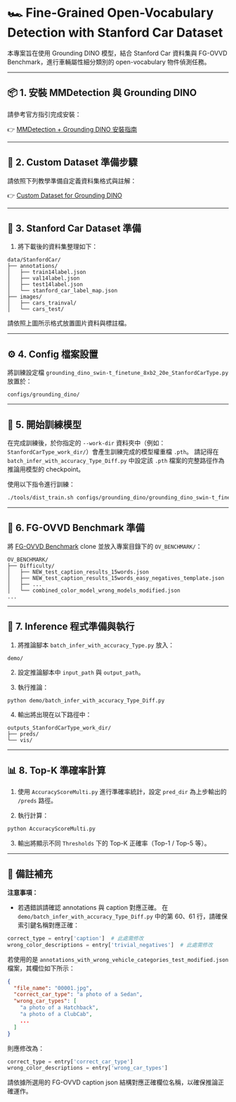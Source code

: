 
# 🏎️ Fine-Grained Open-Vocabulary Detection with Stanford Car Dataset

本專案旨在使用 Grounding DINO 模型，結合 Stanford Car 資料集與 FG-OVVD Benchmark，進行車輛屬性細分類別的 open-vocabulary 物件偵測任務。

---

## 📦 1. 安裝 MMDetection 與 Grounding DINO

請參考官方指引完成安裝：

👉 [MMDetection + Grounding DINO 安裝指南](https://github.com/open-mmlab/mmdetection/tree/main/configs/grounding_dino#installation)

---

## 📁 2. Custom Dataset 準備步驟

請依照下列教學準備自定義資料集格式與註解：

👉 [Custom Dataset for Grounding DINO](https://github.com/open-mmlab/mmdetection/tree/main/configs/grounding_dino#custom-dataset)

---

## 🚗 3. Stanford Car Dataset 準備

1. 將下載後的資料集整理如下：

```
data/StanfordCar/
├── annotations/
│   ├── train14label.json
│   ├── val14label.json
│   ├── test14label.json
│   └── stanford_car_label_map.json
├── images/
│   ├── cars_trainval/
│   └── cars_test/
```

請依照上圖所示格式放置圖片資料與標註檔。

---

## ⚙️ 4. Config 檔案設置

將訓練設定檔 `grounding_dino_swin-t_finetune_8xb2_20e_StanfordCarType.py` 放置於：

```
configs/grounding_dino/
```

---

## 🚀 5. 開始訓練模型

在完成訓練後，於你指定的 `--work-dir` 資料夾中（例如：`StanfordCarType_work_dir/`）會產生訓練完成的模型權重檔 `.pth`。
請記得在 `batch_infer_with_accuracy_Type_Diff.py` 中設定該 `.pth` 檔案的完整路徑作為推論用模型的 checkpoint。

使用以下指令進行訓練：

```bash
./tools/dist_train.sh configs/grounding_dino/grounding_dino_swin-t_finetune_8xb2_20e_StanfordCarType.py 1 --work-dir StanfordCarType_work_dir
```

---

## 🧪 6. FG-OVVD Benchmark 準備

將 [FG-OVVD Benchmark](https://github.com/ccuvislab/FG-OVVD) clone 並放入專案目錄下的 `OV_BENCHMARK/`：

```
OV_BENCHMARK/
├── Difficulty/
│   ├── NEW_test_caption_results_15words.json
│   ├── NEW_test_caption_results_15words_easy_negatives_template.json
│   ├── ...
│   └── combined_color_model_wrong_models_modified.json
...
```

---

## 🧾 7. Inference 程式準備與執行

1. 將推論腳本 `batch_infer_with_accuracy_Type.py` 放入：

```
demo/
```

2. 設定推論腳本中 `input_path` 與 `output_path`。

3. 執行推論：

```bash
python demo/batch_infer_with_accuracy_Type_Diff.py
```

4. 輸出將出現在以下路徑中：

```
outputs_StanfordCarType_work_dir/
├── preds/
└── vis/
```

---

## 📊 8. Top-K 準確率計算

1. 使用 `AccuracyScoreMulti.py` 進行準確率統計，設定 `pred_dir` 為上步輸出的 `/preds` 路徑。

2. 執行計算：

```bash
python AccuracyScoreMulti.py
```

3. 輸出將顯示不同 `Thresholds` 下的 Top-K 正確率（Top-1 / Top-5 等）。

---

## 📝 備註補充

**注意事項：**

- 若遇錯誤請確認 annotations 與 caption 對應正確。
在 `demo/batch_infer_with_accuracy_Type_Diff.py` 中的第 60、61 行，請確保索引鍵名稱對應正確：

```python
correct_type = entry['caption']  # 此處需修改
wrong_color_descriptions = entry['trivial_negatives']  # 此處需修改
```

若使用的是 `annotations_with_wrong_vehicle_categories_test_modified.json` 檔案，其欄位如下所示：

```json
{
  "file_name": "00001.jpg",
  "correct_car_type": "a photo of a Sedan",
  "wrong_car_types": [
    "a photo of a Hatchback",
    "a photo of a ClubCab",
    ...
  ]
}
```

則應修改為：

```python
correct_type = entry['correct_car_type']
wrong_color_descriptions = entry['wrong_car_types']
```

請依據所選用的 FG-OVVD caption json 結構對應正確欄位名稱，以確保推論正確運作。
